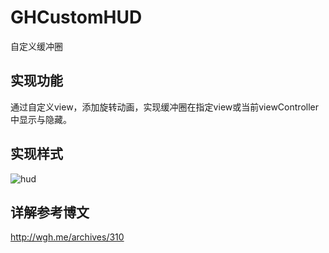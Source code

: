GHCustomHUD
====  
自定义缓冲圈<br> 

实现功能
---
通过自定义view，添加旋转动画，实现缓冲圈在指定view或当前viewController中显示与隐藏。<br> 

实现样式
---
![hud](http://wgh.me/wp-content/uploads/2016/01/hud.jpg)

详解参考博文
---
http://wgh.me/archives/310<br> 
